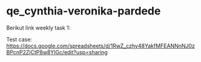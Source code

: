 # qe_cynthia-veronika-pardede
Berikut link weekly task 1:

Test case: <br>https://docs.google.com/spreadsheets/d/1RwZ_czhy48YakfMFEANNnNJ0zBPcnP2ZjCtP8w8YlGc/edit?usp=sharing
